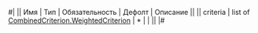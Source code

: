 
#|
|| Имя | Тип | Обязательность | Дефолт | Описание ||
|| criteria | list of [CombinedCriterion.WeightedCriterion](#CombinedCriterion.WeightedCriterion) | * |  |  ||
|#